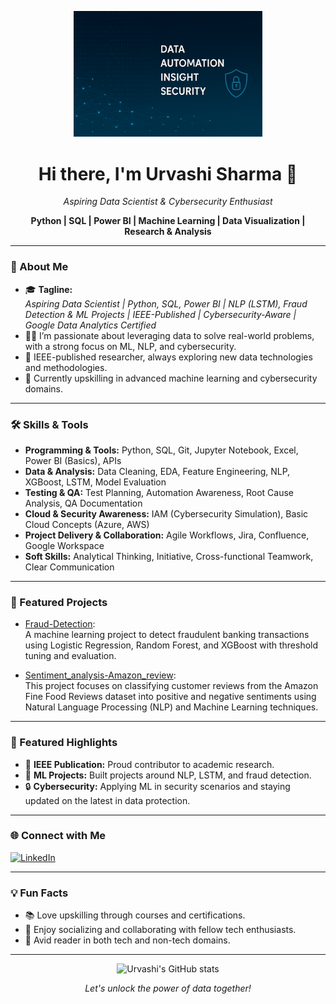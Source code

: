 <p align="center">
  <img src="Banner.png" alt="Data Automation Insight Security Banner" width="60%" height="40%"/>
</p>

<h1 align="center">Hi there, I'm Urvashi Sharma 👋</h1>
<p align="center">
  <em>Aspiring Data Scientist &amp; Cybersecurity Enthusiast</em>
</p>

<p align="center">
  <b>Python | SQL | Power BI | Machine Learning | Data Visualization | Research &amp; Analysis</b>
</p>

---

### 🚀 About Me

- 🎓 <b>Tagline:</b> <br>
  <i>Aspiring Data Scientist | Python, SQL, Power BI | NLP (LSTM), Fraud Detection & ML Projects | IEEE-Published | Cybersecurity-Aware | Google Data Analytics Certified</i>
- 🧑‍💻 I’m passionate about leveraging data to solve real-world problems, with a strong focus on ML, NLP, and cybersecurity.
- 🏅 IEEE-published researcher, always exploring new data technologies and methodologies.
- 🌱 Currently upskilling in advanced machine learning and cybersecurity domains.

---

### 🛠️ Skills & Tools

- **Programming & Tools:** Python, SQL, Git, Jupyter Notebook, Excel, Power BI (Basics), APIs
- **Data & Analysis:** Data Cleaning, EDA, Feature Engineering, NLP, XGBoost, LSTM, Model Evaluation
- **Testing & QA:** Test Planning, Automation Awareness, Root Cause Analysis, QA Documentation
- **Cloud & Security Awareness:** IAM (Cybersecurity Simulation), Basic Cloud Concepts (Azure, AWS)
- **Project Delivery & Collaboration:** Agile Workflows, Jira, Confluence, Google Workspace
- **Soft Skills:** Analytical Thinking, Initiative, Cross-functional Teamwork, Clear Communication

---

### 🌟 Featured Projects

- [Fraud-Detection](https://github.com/URVASHI1sharma/Fraud-Detection):  
  A machine learning project to detect fraudulent banking transactions using Logistic Regression, Random Forest, and XGBoost with threshold tuning and evaluation.

- [Sentiment_analysis-Amazon_review](https://github.com/URVASHI1sharma/Sentiment_analysis-Amazon_review):  
  This project focuses on classifying customer reviews from the Amazon Fine Food Reviews dataset into positive and negative sentiments using Natural Language Processing (NLP) and Machine Learning techniques.

---

### 📌 Featured Highlights

- 📄 **IEEE Publication:** Proud contributor to academic research.
- 🤖 **ML Projects:** Built projects around NLP, LSTM, and fraud detection.
- 🔒 **Cybersecurity:** Applying ML in security scenarios and staying updated on the latest in data protection.

---

### 🌐 Connect with Me

[![LinkedIn](https://img.shields.io/badge/-Urvashi%20Sharma-blue?style=flat-square&logo=Linkedin&logoColor=white&link=https://www.linkedin.com/in/urvashi-sharma-b07a92163)](https://www.linkedin.com/in/urvashi-sharma-b07a92163)

---

### 💡 Fun Facts

- 📚 Love upskilling through courses and certifications.
- 🤝 Enjoy socializing and collaborating with fellow tech enthusiasts.
- 📖 Avid reader in both tech and non-tech domains.

---

<p align="center">
  <img src="https://github-readme-stats.vercel.app/api?username=URVASHI1sharma&show_icons=true&theme=radical" alt="Urvashi's GitHub stats" />
</p>

<p align="center">
  <i>Let's unlock the power of data together!</i>
</p>
